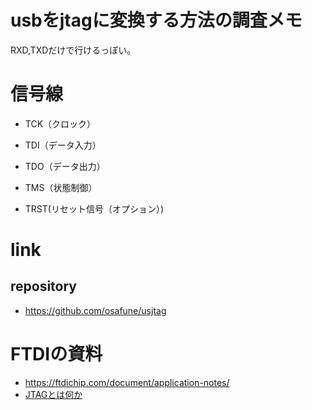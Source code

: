 # usbをjtagに変換する方法の調査メモ
RXD,TXDだけで行けるっぽい。

# 信号線
- TCK（クロック）
- TDI（データ入力）
- TDO（データ出力）
- TMS（状態制御）
 
- TRST(リセット信号（オプション）)
 

# link
## repository
- https://github.com/osafune/usjtag


# FTDIの資料
- https://ftdichip.com/document/application-notes/
- [JTAGとは何か](http://www.tokudenkairo.co.jp/jtag/whatisjtag.html)
